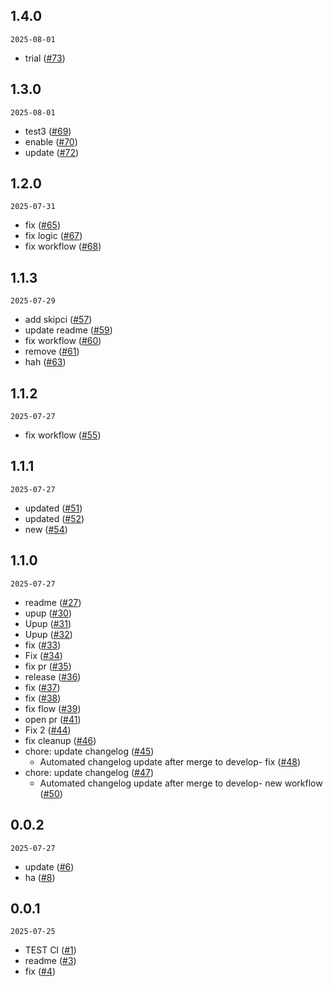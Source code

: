 ## 1.4.0

`2025-08-01`

- trial ([#73](https://github.com/Dingdash/test-ci/pull/73))

## 1.3.0

`2025-08-01`

- test3 ([#69](https://github.com/Dingdash/test-ci/pull/69))
- enable ([#70](https://github.com/Dingdash/test-ci/pull/70))
- update ([#72](https://github.com/Dingdash/test-ci/pull/72))

## 1.2.0

`2025-07-31`

- fix ([#65](https://github.com/Dingdash/test-ci/pull/65))
- fix logic ([#67](https://github.com/Dingdash/test-ci/pull/67))
- fix workflow ([#68](https://github.com/Dingdash/test-ci/pull/68))

## 1.1.3

`2025-07-29`

- add skipci ([#57](https://github.com/Dingdash/test-ci/pull/57))
- update readme ([#59](https://github.com/Dingdash/test-ci/pull/59))
- fix workflow ([#60](https://github.com/Dingdash/test-ci/pull/60))
- remove ([#61](https://github.com/Dingdash/test-ci/pull/61))
- hah ([#63](https://github.com/Dingdash/test-ci/pull/63))

## 1.1.2

`2025-07-27`

- fix workflow ([#55](https://github.com/Dingdash/test-ci/pull/55))

## 1.1.1

`2025-07-27`

- updated ([#51](https://github.com/Dingdash/test-ci/pull/51))
- updated ([#52](https://github.com/Dingdash/test-ci/pull/52))
- new ([#54](https://github.com/Dingdash/test-ci/pull/54))

## 1.1.0

`2025-07-27`

- readme ([#27](https://github.com/Dingdash/test-ci/pull/27))
- upup ([#30](https://github.com/Dingdash/test-ci/pull/30))
- Upup ([#31](https://github.com/Dingdash/test-ci/pull/31))
- Upup ([#32](https://github.com/Dingdash/test-ci/pull/32))
- fix ([#33](https://github.com/Dingdash/test-ci/pull/33))
- Fix ([#34](https://github.com/Dingdash/test-ci/pull/34))
- fix pr ([#35](https://github.com/Dingdash/test-ci/pull/35))
- release ([#36](https://github.com/Dingdash/test-ci/pull/36))
- fix ([#37](https://github.com/Dingdash/test-ci/pull/37))
- fix ([#38](https://github.com/Dingdash/test-ci/pull/38))
- fix flow ([#39](https://github.com/Dingdash/test-ci/pull/39))
- open pr ([#41](https://github.com/Dingdash/test-ci/pull/41))
- Fix 2 ([#44](https://github.com/Dingdash/test-ci/pull/44))
- fix cleanup ([#46](https://github.com/Dingdash/test-ci/pull/46))
- chore: update changelog ([#45](https://github.com/Dingdash/test-ci/pull/45))
    - Automated changelog update after merge to develop- fix ([#48](https://github.com/Dingdash/test-ci/pull/48))
- chore: update changelog ([#47](https://github.com/Dingdash/test-ci/pull/47))
    - Automated changelog update after merge to develop- new workflow ([#50](https://github.com/Dingdash/test-ci/pull/50))

## 0.0.2

`2025-07-27`

- update ([#6](https://github.com/Dingdash/test-ci/pull/6))
- ha ([#8](https://github.com/Dingdash/test-ci/pull/8))

## 0.0.1

`2025-07-25`

- TEST CI ([#1](https://github.com/Dingdash/test-ci/pull/1))
- readme ([#3](https://github.com/Dingdash/test-ci/pull/3))
- fix ([#4](https://github.com/Dingdash/test-ci/pull/4))

